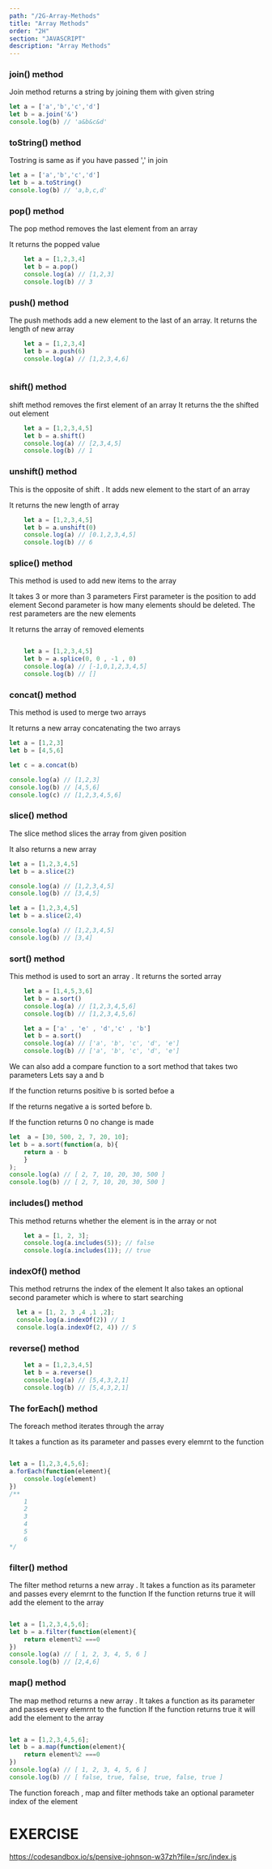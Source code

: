 ```yaml
---
path: "/2G-Array-Methods"
title: "Array Methods"
order: "2H"
section: "JAVASCRIPT"
description: "Array Methods"
---
```


### join() method

Join method returns a string by joining them with given string 

```js
let a = ['a','b','c','d']
let b = a.join('&')
console.log(b) // 'a&b&c&d'
```

### toString() method

Tostring is same as if you have passed ',' in join

```js
let a = ['a','b','c','d']
let b = a.toString()
console.log(b) // 'a,b,c,d'
```

### pop() method

The pop method removes the last element from an array

It returns the popped value

```js
    let a = [1,2,3,4]
    let b = a.pop()
    console.log(a) // [1,2,3]
    console.log(b) // 3
```


### push() method
The push methods add a new element to the last of an array.
It returns the length of new array


```js
    let a = [1,2,3,4]
    let b = a.push(6)
    console.log(a) // [1,2,3,4,6]
    
```

### shift() method

shift method removes the first element of an array
It returns the the shifted out element

```js
    let a = [1,2,3,4,5]
    let b = a.shift()
    console.log(a) // [2,3,4,5]
    console.log(b) // 1
```

### unshift() method

This is the opposite of shift .
It adds new element to the start of an array

It returns the new length of array 

```js
    let a = [1,2,3,4,5]
    let b = a.unshift(0)
    console.log(a) // [0.1,2,3,4,5]
    console.log(b) // 6
```

### splice() method
This method is used to add new items to the array

It takes 3 or more than 3 parameters
First parameter is the position to add element
Second parameter is how many elements should be deleted.
The rest parameters are the new elements

It returns the array of removed elements

```js

    let a = [1,2,3,4,5]
    let b = a.splice(0, 0 , -1 , 0)
    console.log(a) // [-1,0,1,2,3,4,5]
    console.log(b) // []

```


### concat() method

This method is used to merge two arrays

It returns a new array concatenating the two arrays

```js
let a = [1,2,3]
let b = [4,5,6]

let c = a.concat(b)

console.log(a) // [1,2,3]
console.log(b) // [4,5,6]
console.log(c) // [1,2,3,4,5,6]

```

### slice() method 

The slice method slices the array from given position

It also returns a new array

```js
let a = [1,2,3,4,5]
let b = a.slice(2)

console.log(a) // [1,2,3,4,5]
console.log(b) // [3,4,5]

```

```js
let a = [1,2,3,4,5]
let b = a.slice(2,4)

console.log(a) // [1,2,3,4,5]
console.log(b) // [3,4]

```

### sort() method

This method is used to sort an array .
It returns the sorted array

```js
    let a = [1,4,5,3,6]
    let b = a.sort()
    console.log(a) // [1,2,3,4,5,6]
    console.log(b) // [1,2,3,4,5,6]

```


```js
    let a = ['a' , 'e' , 'd','c' , 'b']
    let b = a.sort()
    console.log(a) // ['a', 'b', 'c', 'd', 'e']
    console.log(b) // ['a', 'b', 'c', 'd', 'e']
```


We can also add a compare function to a sort method that takes two parameters Lets say a and b

If the function returns positive b is sorted befoe a

If the returns negative a is sorted before b.

If the function returns 0 no change is made 

```js
let  a = [30, 500, 2, 7, 20, 10];
let b = a.sort(function(a, b){
    return a - b
    }
);
console.log(a) // [ 2, 7, 10, 20, 30, 500 ]
console.log(b) // [ 2, 7, 10, 20, 30, 500 ]

```

### includes() method

This method returns whether the element is in the array or not
```js
    let a = [1, 2, 3];
    console.log(a.includes(5)); // false
    console.log(a.includes(1)); // true
```

### indexOf() method

This method retrurns the index of the element
It also takes an optional second parameter which is where to start searching

```js
  let a = [1, 2, 3 ,4 ,1 ,2];
  console.log(a.indexOf(2)) // 1
  console.log(a.indexOf(2, 4)) // 5
```

### reverse() method

```js
    let a = [1,2,3,4,5]
    let b = a.reverse()
    console.log(a) // [5,4,3,2,1]
    console.log(b) // [5,4,3,2,1]

```
### The forEach() method

The foreach method iterates through the array

It takes a function as its parameter and passes every elemrnt to the function 

```js

let a = [1,2,3,4,5,6];
a.forEach(function(element){
    console.log(element)
})
/**
    1
    2
    3
    4
    5
    6
*/

```


### filter() method

The filter method returns a new array .
It takes a function as its parameter and passes every elemrnt to the function
If the function returns true it will add the element to the array

```js

let a = [1,2,3,4,5,6];
let b = a.filter(function(element){
    return element%2 ===0
})
console.log(a) // [ 1, 2, 3, 4, 5, 6 ]
console.log(b) // [2,4,6]

```

### map() method

The map method returns a new array .
It takes a function as its parameter and passes every elemrnt to the function
If the function returns true it will add the element to the array

```js

let a = [1,2,3,4,5,6];
let b = a.map(function(element){
    return element%2 ===0
})
console.log(a) // [ 1, 2, 3, 4, 5, 6 ]
console.log(b) // [ false, true, false, true, false, true ]

```


The function foreach , map and filter methods take an optional parameter index of the element 

# EXERCISE

https://codesandbox.io/s/pensive-johnson-w37zh?file=/src/index.js